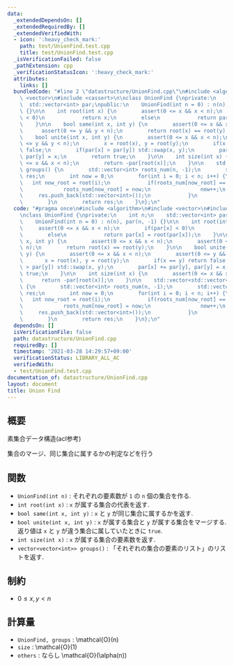 ```yaml
---
data:
  _extendedDependsOn: []
  _extendedRequiredBy: []
  _extendedVerifiedWith:
  - icon: ':heavy_check_mark:'
    path: test/UnionFind.test.cpp
    title: test/UnionFind.test.cpp
  _isVerificationFailed: false
  _pathExtension: cpp
  _verificationStatusIcon: ':heavy_check_mark:'
  attributes:
    links: []
  bundledCode: "#line 2 \"datastructure/UnionFind.cpp\"\n#include <algorithm>\n#include\
    \ <vector>\n#include <cassert>\n\nclass UnionFind {\nprivate:\n    int n;\n  \
    \  std::vector<int> par;\npublic:\n    UnionFind(int n = 0) : n(n), par(n, -1)\
    \ {}\n\n    int root(int x) {\n        assert(0 <= x && x < n);\n        if(par[x]\
    \ < 0)\n            return x;\n        else\n            return par[x] = root(par[x]);\n\
    \    }\n\n    bool same(int x, int y) {\n        assert(0 <= x && x < n);\n  \
    \      assert(0 <= y && y < n);\n        return root(x) == root(y);\n    }\n\n\
    \    bool unite(int x, int y) {\n        assert(0 <= x && x < n);\n        assert(0\
    \ <= y && y < n);\n        x = root(x), y = root(y);\n        if(x == y) return\
    \ false;\n        if(par[x] > par[y]) std::swap(x, y);\n        par[x] += par[y],\
    \ par[y] = x;\n        return true;\n    }\n\n    int size(int x) {\n        assert(0\
    \ <= x && x < n);\n        return -par[root(x)];\n    }\n\n    std::vector<std::vector<int>>\
    \ groups() {\n        std::vector<int> roots_num(n, -1);\n        std::vector<std::vector<int>>\
    \ res;\n        int now = 0;\n        for(int i = 0; i < n; i++) {\n         \
    \   int now_root = root(i);\n            if(roots_num[now_root] == -1) {\n   \
    \             roots_num[now_root] = now;\n                now++;\n           \
    \     res.push_back(std::vector<int>());\n            }\n            res[roots_num[now_root]].push_back(i);\n\
    \        }\n        return res;\n    }\n};\n"
  code: "#pragma once\n#include <algorithm>\n#include <vector>\n#include <cassert>\n\
    \nclass UnionFind {\nprivate:\n    int n;\n    std::vector<int> par;\npublic:\n\
    \    UnionFind(int n = 0) : n(n), par(n, -1) {}\n\n    int root(int x) {\n   \
    \     assert(0 <= x && x < n);\n        if(par[x] < 0)\n            return x;\n\
    \        else\n            return par[x] = root(par[x]);\n    }\n\n    bool same(int\
    \ x, int y) {\n        assert(0 <= x && x < n);\n        assert(0 <= y && y <\
    \ n);\n        return root(x) == root(y);\n    }\n\n    bool unite(int x, int\
    \ y) {\n        assert(0 <= x && x < n);\n        assert(0 <= y && y < n);\n \
    \       x = root(x), y = root(y);\n        if(x == y) return false;\n        if(par[x]\
    \ > par[y]) std::swap(x, y);\n        par[x] += par[y], par[y] = x;\n        return\
    \ true;\n    }\n\n    int size(int x) {\n        assert(0 <= x && x < n);\n  \
    \      return -par[root(x)];\n    }\n\n    std::vector<std::vector<int>> groups()\
    \ {\n        std::vector<int> roots_num(n, -1);\n        std::vector<std::vector<int>>\
    \ res;\n        int now = 0;\n        for(int i = 0; i < n; i++) {\n         \
    \   int now_root = root(i);\n            if(roots_num[now_root] == -1) {\n   \
    \             roots_num[now_root] = now;\n                now++;\n           \
    \     res.push_back(std::vector<int>());\n            }\n            res[roots_num[now_root]].push_back(i);\n\
    \        }\n        return res;\n    }\n};\n"
  dependsOn: []
  isVerificationFile: false
  path: datastructure/UnionFind.cpp
  requiredBy: []
  timestamp: '2021-03-28 14:29:57+09:00'
  verificationStatus: LIBRARY_ALL_AC
  verifiedWith:
  - test/UnionFind.test.cpp
documentation_of: datastructure/UnionFind.cpp
layout: document
title: Union Find
---
```


## 概要

素集合データ構造(acl参考)

集合のマージ、同じ集合に属するかの判定などを行う

## 関数
* `UnionFind(int n)` : それぞれの要素数が `1` の `n` 個の集合を作る.
* `int root(int x)` : `x` が属する集合の代表を返す.
* `bool same(int x, int y)` : `x` と `y` が同じ集合に属するかを返す.
* `bool unite(int x, int y)` : `x` が属する集合と `y` が属する集合をマージする.  返り値は `x` と `y` が違う集合に属していたときに `true`.
* `int size(int x)` : `x` が属する集合の要素数を返す.
* `vector<vector<int>> groups()` : 「それぞれの集合の要素のリスト」のリストを返す.

## 制約
* $0 \leq x, y < n$

## 計算量
* `UnionFind, groups` : \mathcal{O}(n)
* `size` : \mathcal{O}(1)
* `others` : ならし \mathcal{O}(\alpha(n))